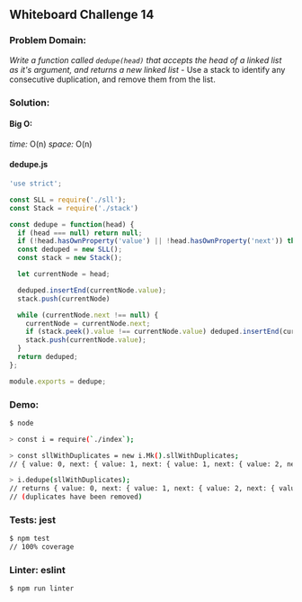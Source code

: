 ## Whiteboard Challenge 14

### Problem Domain:

*Write a function called `dedupe(head)` that accepts the head of a linked list as it's argument, and returns a new linked list*
    - Use a stack to identify any consecutive duplication, and remove them from the list.

### Solution:

#### Big O:
*time:* O(n)
*space:* O(n)

#### dedupe.js
```js
'use strict';

const SLL = require('./sll');
const Stack = require('./stack')

const dedupe = function(head) {
  if (head === null) return null;
  if (!head.hasOwnProperty('value') || !head.hasOwnProperty('next')) throw (`Error: Invalid input: ${head}`);
  const deduped = new SLL();
  const stack = new Stack();

  let currentNode = head;

  deduped.insertEnd(currentNode.value);
  stack.push(currentNode)

  while (currentNode.next !== null) {
    currentNode = currentNode.next;
    if (stack.peek().value !== currentNode.value) deduped.insertEnd(currentNode.value);
    stack.push(currentNode.value);
  }
  return deduped;
};

module.exports = dedupe;
```

### Demo:

```sh
$ node

> const i = require(`./index`);

> const sllWithDuplicates = new i.Mk().sllWithDuplicates;
// { value: 0, next: { value: 1, next: { value: 1, next: { value: 2, next: { value: 3, next: { value: 3, next: null } } } } } }

> i.dedupe(sllWithDuplicates);
// returns { value: 0, next: { value: 1, next: { value: 2, next: { value: 3, next: null } } } }
// (duplicates have been removed)
```

### Tests: jest

```sh
$ npm test
// 100% coverage
```

### Linter: eslint

```sh
$ npm run linter
```
